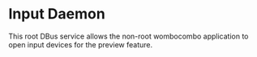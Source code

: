 # Input Daemon

This root DBus service allows the non-root wombocombo application to open input
devices for the preview feature.
